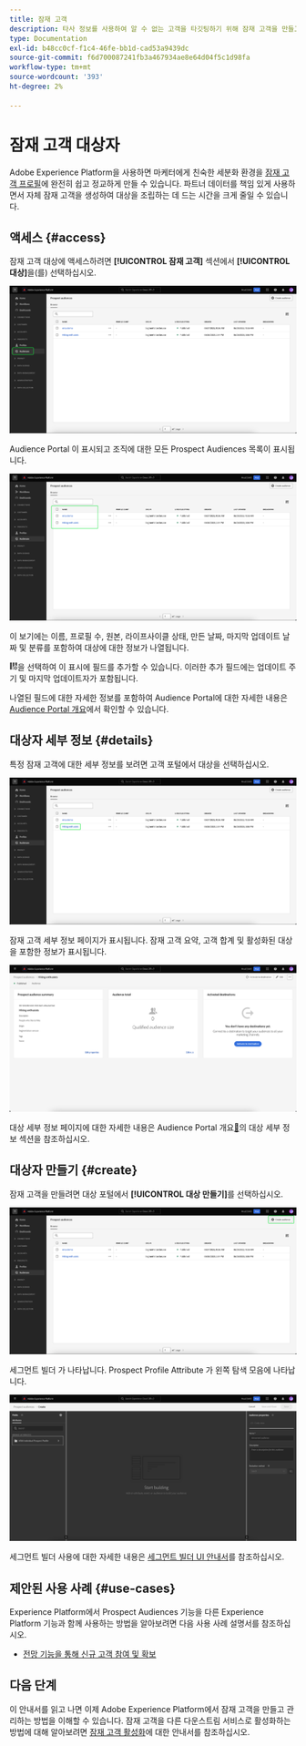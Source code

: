 ```yaml
---
title: 잠재 고객
description: 타사 정보를 사용하여 알 수 없는 고객을 타깃팅하기 위해 잠재 고객을 만들고 사용하는 방법을 알아봅니다.
type: Documentation
exl-id: b48cc0cf-f1c4-46fe-bb1d-cad53a9439dc
source-git-commit: f6d700087241fb3a467934ae8e64d04f5c1d98fa
workflow-type: tm+mt
source-wordcount: '393'
ht-degree: 2%

---
```


# 잠재 고객 대상자

Adobe Experience Platform을 사용하면 마케터에게 친숙한 세분화 환경을 [잠재 고객 프로필](../../profile/ui/prospect-profile.md)에 완전히 쉽고 정교하게 만들 수 있습니다. 파트너 데이터를 책임 있게 사용하면서 자체 잠재 고객을 생성하여 대상을 조립하는 데 드는 시간을 크게 줄일 수 있습니다.

## 액세스 {#access}

잠재 고객 대상에 액세스하려면 **[!UICONTROL 잠재 고객]** 섹션에서 **[!UICONTROL 대상]**&#x200B;을(를) 선택하십시오.

![[!UICONTROL 대상자] 단추가 [!UICONTROL 잠재 고객] 섹션 내에서 강조 표시됩니다.](../images/types/prospect/prospect-audiences.png)

Audience Portal 이 표시되고 조직에 대한 모든 Prospect Audiences 목록이 표시됩니다.

![조직에 속한 잠재 대상이 강조 표시됩니다.](../images/types/prospect/browse-audiences.png)

이 보기에는 이름, 프로필 수, 원본, 라이프사이클 상태, 만든 날짜, 마지막 업데이트 날짜 및 분류를 포함하여 대상에 대한 정보가 나열됩니다.

![필터 특성 아이콘](/help/images/icons/column-settings.png)을 선택하여 이 표시에 필드를 추가할 수 있습니다. 이러한 추가 필드에는 업데이트 주기 및 마지막 업데이트자가 포함됩니다.

나열된 필드에 대한 자세한 정보를 포함하여 Audience Portal에 대한 자세한 내용은 [Audience Portal 개요](../ui/audience-portal.md#list)에서 확인할 수 있습니다.

## 대상자 세부 정보 {#details}

특정 잠재 고객에 대한 세부 정보를 보려면 고객 포털에서 대상을 선택하십시오.

![특정 잠재 고객이 강조 표시됩니다.](../images/types/prospect/select-specific-audience.png)

잠재 고객 세부 정보 페이지가 표시됩니다. 잠재 고객 요약, 고객 합계 및 활성화된 대상을 포함한 정보가 표시됩니다.

![잠재 고객 세부 정보 페이지가 표시됩니다.](../images/types/prospect/audience-details.png)

대상 세부 정보 페이지에 대한 자세한 내용은 Audience Portal 개요[&#128279;](../ui/audience-portal.md#audience-details)의 대상 세부 정보 섹션을 참조하십시오.

## 대상자 만들기 {#create}

잠재 고객을 만들려면 대상 포털에서 **[!UICONTROL 대상 만들기]**&#x200B;를 선택하십시오.

![잠재 고객 대상 찾아보기 페이지에서 [!UICONTROL 대상자 만들기] 단추가 강조 표시됩니다.](../images/types/prospect/select-create-audience.png)

세그먼트 빌더 가 나타납니다. Prospect Profile Attribute 가 왼쪽 탐색 모음에 나타납니다.

![세그먼트 빌더가 표시됩니다. Prospect Profile 클래스에만 사용할 수 있는 특성이 있습니다.](../images/types/prospect/segment-builder.png)

세그먼트 빌더 사용에 대한 자세한 내용은 [세그먼트 빌더 UI 안내서](../ui/segment-builder.md)를 참조하십시오.

## 제안된 사용 사례 {#use-cases}

Experience Platform에서 Prospect Audiences 기능을 다른 Experience Platform 기능과 함께 사용하는 방법을 알아보려면 다음 사용 사례 설명서를 참조하십시오.

- [전망 기능을 통해 신규 고객 참여 및 확보](../../rtcdp/partner-data/prospecting.md)

## 다음 단계

이 안내서를 읽고 나면 이제 Adobe Experience Platform에서 잠재 고객을 만들고 관리하는 방법을 이해할 수 있습니다. 잠재 고객을 다른 다운스트림 서비스로 활성화하는 방법에 대해 알아보려면 [잠재 고객 활성화](../../destinations/ui/activate-prospect-audiences.md)에 대한 안내서를 참조하십시오.
